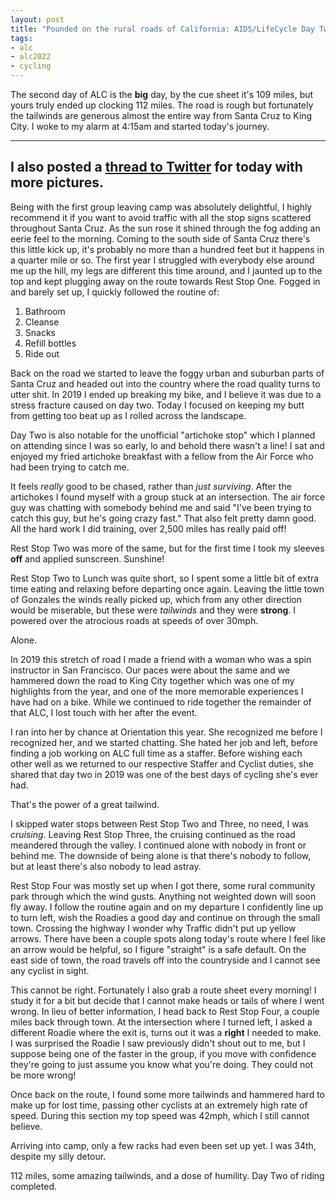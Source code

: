 ```yaml
---
layout: post
title: "Pounded on the rural roads of California: AIDS/LifeCycle Day Two"
tags:
- alc
- alc2022
- cycling
---
```


The second day of ALC is the **big** day, by the cue sheet it's 109 miles, but
yours truly ended up clocking 112 miles. The road is rough but fortunately the
tailwinds are generous almost the entire way from Santa Cruz to King City. I
woke to my alarm at 4:15am and started today's journey.

---
I also posted a [thread to
Twitter](https://mobile.twitter.com/agentdero/status/1533792305957588992) for
today with more pictures.
---

Being with the first group leaving camp was absolutely delightful, I highly
recommend it if you want to avoid traffic with all the stop signs scattered
throughout Santa Cruz. As the sun rose it shined through the fog adding an
eerie feel to the morning. Coming to the south side of Santa Cruz there's this
little kick up, it's probably no more than a hundred feet but it happens in a
quarter mile or so. The first year I struggled with everybody else around me up
the hill, my legs are different this time around, and I jaunted up to the top
and kept plugging away on the route towards Rest Stop One. Fogged in and barely
set up, I quickly followed the routine of:

1. Bathroom
1. Cleanse
1. Snacks
1. Refill bottles
1. Ride out

Back on the road we started to leave the foggy urban and suburban parts of
Santa Cruz and headed out into the country where the road quality turns to
utter shit. In 2019 I ended up breaking my bike, and I believe it was due to a
stress fracture caused on day two. Today I focused on keeping my butt from
getting too beat up as I rolled across the landscape.

Day Two is also notable for the unofficial "artichoke stop" which I planned on
attending since I was so early, lo and behold there wasn't a line! I sat and
enjoyed my fried artichoke breakfast with a fellow from the Air Force who had
been trying to catch me.

It feels _really_ good to be chased, rather than _just surviving_. After the
artichokes I found myself with a group stuck at an intersection. The air force
guy was chatting with somebody behind me and said "I've been trying to catch
this guy, but he's going crazy fast." That also felt pretty damn good. All the
hard work I did training, over 2,500 miles has really paid off!

Rest Stop Two was more of the same, but for the first time I took my sleeves
**off** and applied sunscreen. Sunshine!

Rest Stop Two to Lunch was quite short, so I spent some a little bit of extra
time eating and relaxing before departing once again. Leaving the little town
of Gonzales the winds really picked up, which from any other direction would be
miserable, but these were _tailwinds_ and they were **strong**. I powered over
the atrocious roads at speeds of over 30mph.

Alone.

In 2019 this stretch of road I made a friend with a woman who was a spin
instructor in San Francisco. Our paces were about the same and we hammered down
the road to King City together which was one of my highlights from the year,
and one of the more memorable experiences I have had on a bike. While we
continued to ride together the remainder of that ALC, I lost touch with her
after the event.

I ran into her by chance at Orientation this year. She recognized me before I
recognized her, and we started chatting. She hated her job and left, before
finding a job working on ALC full time as a staffer. Before wishing each other
well as we returned to our respective Staffer and Cyclist duties, she shared
that day two in 2019 was one of the best days of cycling she's ever had. 

That's the power of a great tailwind.

I skipped water stops between Rest Stop Two and Three, no need, I was
*cruising*. Leaving Rest Stop Three, the cruising continued as the road
 meandered through the valley. I continued alone with nobody in front or behind
 me. The downside of being alone is that there's nobody to follow, but at least
 there's also nobody to lead astray.

 Rest Stop Four was mostly set up when I got there, some rural community park
 through which the wind gusts. Anything not weighted down will soon fly away.
 I follow the routine again and on my departure I confidently line up to turn
 left, wish the Roadies a good day and continue on through the small town.
 Crossing the highway I wonder why Traffic didn't put up yellow arrows. There
 have been a couple spots along today's route where I feel like an arrow would
 be helpful, so I figure "straight" is a safe default. On the east side of
 town, the road travels off into the countryside and I cannot see any cyclist
 in sight.

 This cannot be right. Fortunately I also grab a route sheet every morning! I
 study it for a bit but decide that I cannot make heads or tails of where I
 went wrong. In lieu of better information, I head back to Rest Stop Four, a
 couple miles back through town. At the intersection where I turned left, I
 asked a different Roadie where the exit is, turns out it was a **right** I
 needed to make. I was surprised the Roadie I saw previously didn't shout out
 to me, but I suppose being one of the faster in the group, if you move with
 confidence they're going to just assume you know what you're doing. They
 could not be more wrong!

 Once back on the route, I found some more tailwinds and hammered hard to make
 up for lost time, passing other cyclists at an extremely high rate of speed.
 During this section my top speed was 42mph, which I still cannot believe.

 Arriving into camp, only a few racks had even been set up yet. I was 34th,
 despite my silly detour.
 

 112 miles, some amazing tailwinds, and a dose of humility. Day Two of riding
 completed.
